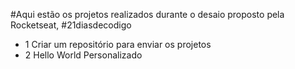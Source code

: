#Aqui estão os projetos realizados durante o desaio proposto pela Rocketseat, #21diasdecodigo 

- 1 Criar um repositório para enviar os projetos
- 2 Hello World Personalizado
